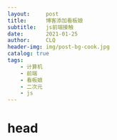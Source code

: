 ```yaml
---
layout:     post
title:      博客添加看板娘
subtitle:   js前端接触
date:       2021-01-25
author:     CLQ
header-img: img/post-bg-cook.jpg
catalog: true
tags:
    - 计算机
    - 前端
    - 看板娘
    - 二次元
    - js
---
```



<html xmlns="http://www.w3.org/1999/xhtml">
<head>
<meta http-equiv="Content-Type" content="text/html; charset=UTF-8" />
<title>Live2D</title>

<link rel="stylesheet" type="text/css" href="https://clq9920.github.io/assets/waifu.css"/>
<script src="https://cdn.bootcss.com/jquery/3.2.1/jquery.min.js"></script>
</head>
<body>
<div class="waifu" id="waifu">
<div class="waifu-tips" style="opacity: 1;"></div>
<canvas id="live2d" width="280" height="250" class="live2d"></canvas>
<div class="waifu-tool">
<span class="fui-home"></span>
<span class="fui-chat"></span>
<span class="fui-eye"></span>
<span class="fui-user"></span>
<span class="fui-photo"></span>
<span class="fui-info-circle"></span>
<span class="fui-cross"></span>
</div>
</div>
<script src="https://clq9920.github.io/assets/live2d.min.js"></script>
<script src="https://clq9920.github.io/assets/waifu-tips.js"></script>
<script type="text/javascript">initModel()</script>
</body>
</html>
<link rel="stylesheet" type="text/css" href="https://clq9920.github.io/assets/flat-ui.min.css"/>

# head


